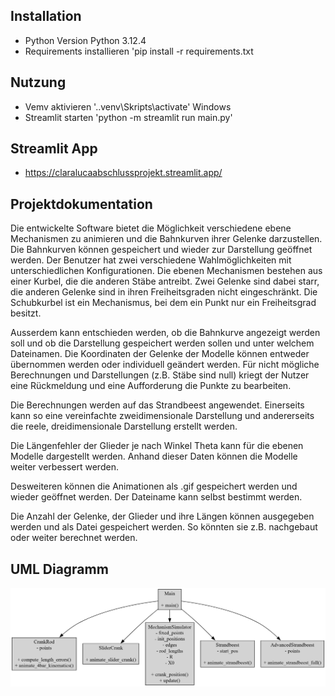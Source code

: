 
## Installation

- Python Version Python 3.12.4
- Requirements installieren 'pip install -r requirements.txt

## Nutzung

- Vemv aktivieren '.\.venv\Skripts\activate' Windows
- Streamlit starten 'python -m streamlit run main.py'

## Streamlit App

- https://claralucaabschlussprojekt.streamlit.app/

## Projektdokumentation

Die entwickelte Software bietet die Möglichkeit verschiedene ebene Mechanismen zu animieren und die Bahnkurven ihrer Gelenke darzustellen. Die Bahnkurven können gespeichert und wieder zur Darstellung geöffnet werden. Der Benutzer hat zwei verschiedene Wahlmöglichkeiten mit unterschiedlichen Konfigurationen. Die ebenen Mechanismen bestehen aus einer Kurbel, die die anderen Stäbe antreibt. Zwei Gelenke sind dabei starr, die anderen Gelenke sind in ihren Freiheitsgraden nicht eingeschränkt. Die Schubkurbel ist ein Mechanismus, bei dem ein Punkt nur ein Freiheitsgrad besitzt. 

 Ausserdem kann entschieden werden, ob die Bahnkurve angezeigt werden soll und ob die Darstellung gespeichert werden sollen und unter welchem Dateinamen. Die Koordinaten der Gelenke der Modelle können entweder übernommen werden oder individuell geändert werden. Für nicht mögliche Berechnungen und Darstellungen (z.B. Stäbe sind null) kriegt der Nutzer eine Rückmeldung und eine Aufforderung die Punkte zu bearbeiten.

Die Berechnungen werden auf das Strandbeest angewendet. Einerseits kann so eine vereinfachte zweidimensionale Darstellung und andererseits die reele, dreidimensionale Darstellung erstellt werden. 

Die Längenfehler der Glieder je nach Winkel Theta kann für die ebenen Modelle dargestellt werden. Anhand dieser Daten können die Modelle weiter verbessert werden.

Desweiteren können die Animationen als .gif gespeichert werden und wieder geöffnet werden. Der Dateiname kann selbst bestimmt werden. 

Die Anzahl der Gelenke, der Glieder und ihre Längen können ausgegeben werden und als Datei gespeichert werden. So könnten sie z.B. nachgebaut oder weiter berechnet werden. 

 ## UML Diagramm

![UML-Diagramm](files/graphviz.png)
